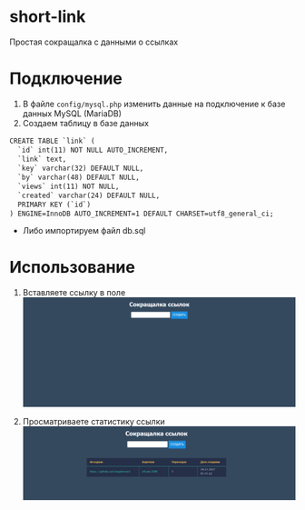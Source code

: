 # short-link
Простая сокращалка с данными о ссылках

# Подключение

1. В файле `config/mysql.php` изменить данные на подключение к базе данных MySQL (MariaDB)
2. Создаем таблицу в базе данных

```mysql
CREATE TABLE `link` (
  `id` int(11) NOT NULL AUTO_INCREMENT,
  `link` text,
  `key` varchar(32) DEFAULT NULL,
  `by` varchar(48) DEFAULT NULL,
  `views` int(11) NOT NULL,
  `created` varchar(24) DEFAULT NULL,
  PRIMARY KEY (`id`)
) ENGINE=InnoDB AUTO_INCREMENT=1 DEFAULT CHARSET=utf8_general_ci;
```

* Либо импортируем файл db.sql
# Использование

1. Вставляете ссылку в поле
![](img-gh/img-1.PNG)

2. Просматриваете статистику ссылки
![](img-gh/img-2.PNG)


